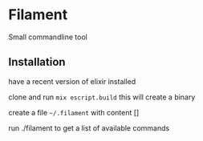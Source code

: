 # Filament

Small commandline tool 

## Installation

have a recent version of elixir installed

clone and run `mix escript.build`
this will create a binary

create a file `~/.filament` with content []

run ./filament to get a list of available commands
